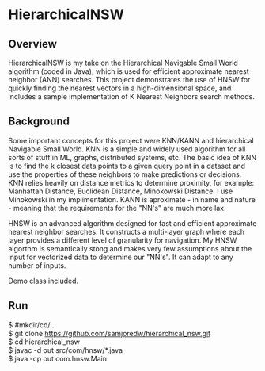 # HierarchicalNSW

## Overview

HierarchicalNSW is my take on the Hierarchical Navigable Small World algorithm (coded in Java), which is used for efficient approximate nearest neighbor (ANN) searches. This project demonstrates the use of HNSW for quickly finding the nearest vectors in a high-dimensional space, and includes a sample implementation of K Nearest Neighbors search methods.

## Background

Some important concepts for this project were KNN/KANN and hierarchical Navigable Small World. KNN is a simple and widely used algorithm for all sorts of stuff in ML, graphs, distributed systems, etc. The basic idea of KNN is to find the k closest data points to a given query point in a dataset and use the properties of these neighbors to make predictions or decisions. KNN relies heavily on distance metrics to determine proximity, for example: Manhattan Distance, Euclidean Distance, Minokowski Distance. I use Minokowski in my implimentation. KANN is aproximate - in name and nature - meaning that the requirements for the "NN's" are much more lax.

HNSW is an advanced algorithm designed for fast and efficient approximate nearest neighbor searches. It constructs a multi-layer graph where each layer provides a different level of granularity for navigation. My HNSW algorthm is semantically stong and makes very few assumptions about the input for vectorized data to determine our "NN's". It can adapt to any number of inputs.

Demo class included.

## Run

$ #mkdir/cd/...  
$ git clone https://github.com/samjoredw/hierarchical_nsw.git  
$ cd hierarchical_nsw  
$ javac -d out src/com/hnsw/*.java  
$ java -cp out com.hnsw.Main  

